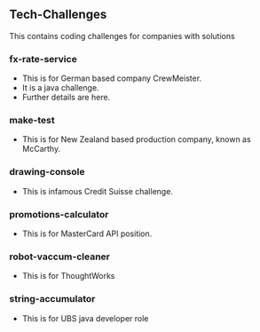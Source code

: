 ## Tech-Challenges
This contains coding challenges for companies with solutions

### fx-rate-service
* This is for German based company CrewMeister. 
* It is a java challenge.
* Further details are here.

### make-test
* This is for New Zealand based production company, known as McCarthy.
		
### drawing-console
* This is infamous Credit Suisse challenge.

### promotions-calculator
* This is for MasterCard API position.

### robot-vaccum-cleaner
* This is for ThoughtWorks

### string-accumulator
* This is for UBS java developer role
